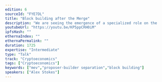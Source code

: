 ```yaml
---
edition: 6
sourceId: "FYE7DL"
title: "Block building after the Merge"
description: "We are seeing the emergence of a specialized role on the Ethereum network dedicated to assembling the contents of each block as the ecosystem grows and the impact of \"maximum extractable value\" (MEV) becomes clear. This talk investigates block building after the Merge and what considerations the move to proof-of-stake brings to the process along with what norms we should strive for to avoid dangerous centralization pressures while maximizing validator profits."
youtubeUrl: "https://youtu.be/KP5ppCRH0iM"
ipfsHash: ""
ethernaIndex: ""
ethernaPermalink: ""
duration: 1725
expertise: "Intermediate"
type: "Talk"
track: "Cryptoeconomics"
tags: ["Cryptoeconomics"]
keywords: ["mev","proposer-builder separation","block building"]
speakers: ["Alex Stokes"]
---
```

